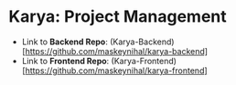 # Karya: Project Management

- Link to **Backend Repo**: (Karya-Backend)[https://github.com/maskeynihal/karya-backend]
- Link to **Frontend Repo**: (Karya-Frontend)[https://github.com/maskeynihal/karya-frontend]
